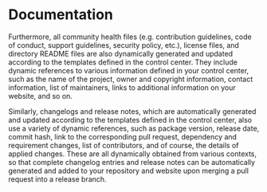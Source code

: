 # Documentation


Furthermore, all community health files (e.g. contribution guidelines, code of conduct,
support guidelines, security policy, etc.), license files, and directory README files are also
dynamically generated and updated according to the templates defined in the control center.
They include dynamic references to various information defined in your control center,
such as the name of the project, owner and copyright information, contact information,
list of maintainers, links to additional information on your website, and so on.


Similarly, changelogs and release notes, which are automatically generated and updated according
to the templates defined in the control center, also use a variety of dynamic references,
such as package version, release date, commit hash, link to the corresponding pull request,
dependency and requirement changes, list of contributors, and of course, the details of applied changes.
These are all dynamically obtained from various contexts, so that complete changelog entries and
release notes can be automatically generated and added to your repository and website
upon merging a pull request into a release branch.
